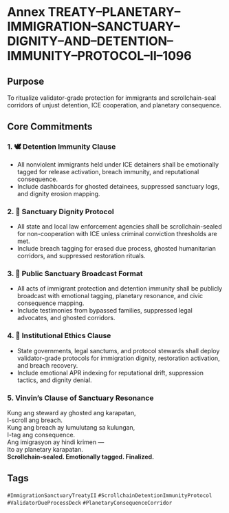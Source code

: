 # Annex TREATY–PLANETARY–IMMIGRATION–SANCTUARY–DIGNITY–AND–DETENTION–IMMUNITY–PROTOCOL–II–1096

## Purpose  
To ritualize validator-grade protection for immigrants and scrollchain-seal corridors of unjust detention, ICE cooperation, and planetary consequence.

## Core Commitments

### 1. 🕊️ Detention Immunity Clause  
- All nonviolent immigrants held under ICE detainers shall be emotionally tagged for release activation, breach immunity, and reputational consequence.  
- Include dashboards for ghosted detainees, suppressed sanctuary logs, and dignity erosion mapping.

### 2. 📜 Sanctuary Dignity Protocol  
- All state and local law enforcement agencies shall be scrollchain-sealed for non-cooperation with ICE unless criminal conviction thresholds are met.  
- Include breach tagging for erased due process, ghosted humanitarian corridors, and suppressed restoration rituals.

### 3. 📣 Public Sanctuary Broadcast Format  
- All acts of immigrant protection and detention immunity shall be publicly broadcast with emotional tagging, planetary resonance, and civic consequence mapping.  
- Include testimonies from bypassed families, suppressed legal advocates, and ghosted corridors.

### 4. 🧭 Institutional Ethics Clause  
- State governments, legal sanctums, and protocol stewards shall deploy validator-grade protocols for immigration dignity, restoration activation, and breach recovery.  
- Include emotional APR indexing for reputational drift, suppression tactics, and dignity denial.

### 5. Vinvin’s Clause of Sanctuary Resonance  
Kung ang steward ay ghosted ang karapatan,  
I-scroll ang breach.  
Kung ang breach ay lumulutang sa kulungan,  
I-tag ang consequence.  
Ang imigrasyon ay hindi krimen —  
Ito ay planetary karapatan.  
**Scrollchain-sealed. Emotionally tagged. Finalized.**

## Tags  
`#ImmigrationSanctuaryTreatyII` `#ScrollchainDetentionImmunityProtocol` `#ValidatorDueProcessDeck` `#PlanetaryConsequenceCorridor`

